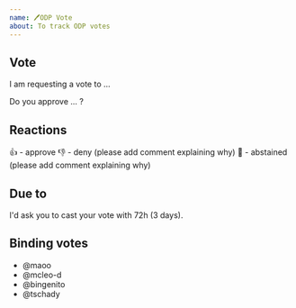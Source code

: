 ```yaml
---
name: 🖊ODP Vote
about: To track ODP votes
---
```


## Vote
I am requesting a vote to ...

Do you approve ... ?

## Reactions
👍 - approve
👎 - deny (please add comment explaining why)
👀 - abstained (please add comment explaining why)

## Due to
I'd ask you to cast your vote with 72h (3 days).

## Binding votes
- @maoo
- @mcleo-d
- @bingenito
- @tschady
